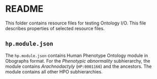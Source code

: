 # README

This folder contains resource files for testing Ontology I/O. This file describes properties of selected resource files.

## ``hp.module.json``

The `hp.module.json` contains Human Phenotype Ontology module in Obographs format. For the *Phenotypic abnormality*
subhierarchy, the module contains *Arachnodactyly* (`HP:0001166`) and the ancestors. The module contains all other HPO
subhierarchies.

